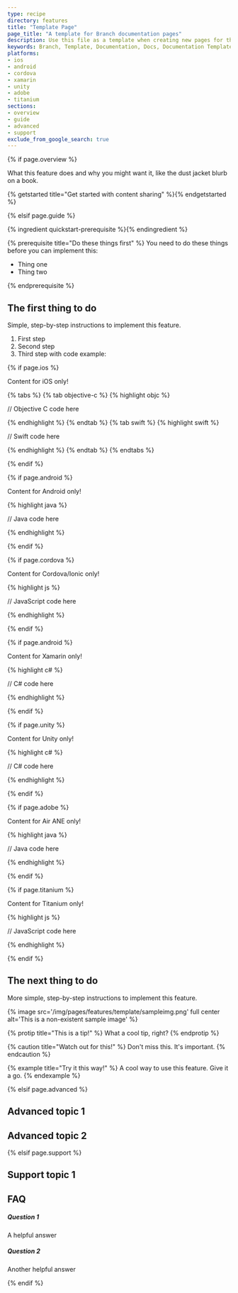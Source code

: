 ```yaml
---
type: recipe
directory: features
title: "Template Page"
page_title: "A template for Branch documentation pages"
description: Use this file as a template when creating new pages for the Branch documentation portal.
keywords: Branch, Template, Documentation, Docs, Documentation Template,
platforms:
- ios
- android
- cordova
- xamarin
- unity
- adobe
- titanium
sections:
- overview
- guide
- advanced
- support
exclude_from_google_search: true
---
```


<!--
Be sure to

	1. Fill in the correct "directory"
	2. Remove "exclude_from_google_search: true"

above before publishing!
-->

{% if page.overview %}

What this feature does and why you might want it, like the dust jacket blurb on a book.

{% getstarted title="Get started with content sharing" %}{% endgetstarted %}

{% elsif page.guide %}

<!--Use this if the only prerequisite is integrating the SDK-->
{% ingredient quickstart-prerequisite %}{% endingredient %}

<!--Use this to specify more complex prerequisites-->
{% prerequisite title="Do these things first" %}
You need to do these things before you can implement this:

- Thing one
- Thing two

{% endprerequisite %}

## The first thing to do

Simple, step-by-step instructions to implement this feature.

1. First step
1. Second step
1. Third step with code example:

{% if page.ios %}

Content for iOS only!

{% tabs %}
{% tab objective-c %}
{% highlight objc %}

// Objective C code here

{% endhighlight %}
{% endtab %}
{% tab swift %}
{% highlight swift %}

// Swift code here

{% endhighlight %}
{% endtab %}
{% endtabs %}

{% endif %}


{% if page.android %}

Content for Android only!

{% highlight java %}

// Java code here

{% endhighlight %}

{% endif %}


{% if page.cordova %}

Content for Cordova/Ionic only!

{% highlight js %}

// JavaScript code here

{% endhighlight %}

{% endif %}


{% if page.android %}

Content for Xamarin only!

{% highlight c# %}

// C# code here

{% endhighlight %}

{% endif %}


{% if page.unity %}

Content for Unity only!

{% highlight c# %}

// C# code here

{% endhighlight %}

{% endif %}


{% if page.adobe %}

Content for Air ANE only!

{% highlight java %}

// Java code here

{% endhighlight %}

{% endif %}


{% if page.titanium %}

Content for Titanium only!

{% highlight js %}

// JavaScript code here

{% endhighlight %}

{% endif %}

## The next thing to do

More simple, step-by-step instructions to implement this feature.

{% image src='/img/pages/features/template/sampleimg.png' full center alt='This is a non-existent sample image' %}

{% protip title="This is a tip!" %}
What a cool tip, right?
{% endprotip %}

{% caution title="Watch out for this!" %}
Don't miss this. It's important.
{% endcaution %}

{% example title="Try it this way!" %}
A cool way to use this feature. Give it a go.
{% endexample %}

{% elsif page.advanced %}

## Advanced topic 1

## Advanced topic 2

{% elsif page.support %}

## Support topic 1

## FAQ

##### Question 1
A helpful answer

##### Question 2
Another helpful answer

{% endif %}